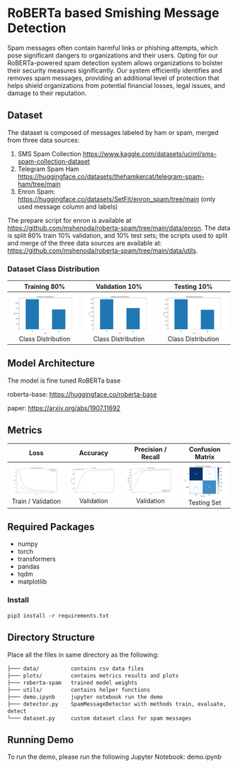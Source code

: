 # RoBERTa based Smishing Message Detection
Spam messages often contain harmful links or phishing attempts, which pose significant dangers to organizations and their users. Opting for our RoBERTa-powered spam detection system allows organizations to bolster their security measures significantly. Our system efficiently identifies and removes spam messages, providing an additional level of protection that helps shield organizations from potential financial losses, legal issues, and damage to their reputation.

## Dataset
The dataset is composed of messages labeled by ham or spam, merged from three data sources:
1.	SMS Spam Collection https://www.kaggle.com/datasets/uciml/sms-spam-collection-dataset
2.	Telegram Spam Ham https://huggingface.co/datasets/thehamkercat/telegram-spam-ham/tree/main
3.	Enron Spam:  https://huggingface.co/datasets/SetFit/enron_spam/tree/main (only used message column and labels)

The prepare script for enron is available at https://github.com/mshenoda/roberta-spam/tree/main/data/enron.
The data is split 80% train 10% validation, and 10% test sets; the scripts used to split and merge of the three data sources are available at: https://github.com/mshenoda/roberta-spam/tree/main/data/utils.

### Dataset Class Distribution

Training  80%  |  Validation  10%   |  Testing  10%          
:-------------------------:|:-------------------------:|:-------------------------: 
![](plots/train_set_distribution.jpg "Train / Validation Loss") Class Distribution | ![](plots/val_set_distribution.jpg "Class Distribution") Class Distribution | ![](plots/test_set_distribution.jpg "Class Distribution")  Class Distribution


## Model Architecture
The model is fine tuned RoBERTa base 

roberta-base: https://huggingface.co/roberta-base

paper: https://arxiv.org/abs/1907.11692 


## Metrics
Loss    |  Accuracy      |  Precision / Recall     |    Confusion Matrix          
:-------------------------:|:-------------------------:|:-------------------------:|:-------------------------: 
![](plots/train_validation_loss.jpg "Train / Validation Loss") Train / Validation | ![](plots/validation_accuracy.jpg "Validation Accuracy") Validation | ![](plots/validation_precision_recall.jpg "Validation Precision / Recall")  Validation | ![](plots/confusion_matrix.png "confusion_matrix")  Testing Set

## Required Packages
- numpy
- torch
- transformers
- pandas
- tqdm
- matplotlib


### Install
```
pip3 install -r requirements.txt
```

## Directory Structure
Place all the files in same directory as the following:
```
├─── data/          contains csv data files
├─── plots/         contains metrics results and plots   
├─── roberta-spam   trained model weights 
├─── utils/         contains helper functions
├─── demo.ipynb     jupyter notebook run the demo 
├─── detector.py    SpamMessageDetector with methods train, evaluate, detect 
└─── dataset.py     custom dataset class for spam messages
```

## Running Demo
To run the demo, please run the following Jupyter Notebook: demo.ipynb